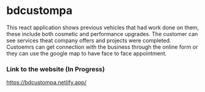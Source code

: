 # bdcustompa

This react application shows previous vehicles that had work done on them, these include both cosmetic and performance upgrades. The customer can see services theat company offers and projects were completed. Custoemrs can get connection with the business through the online form or they can use the google map to have face to face appointment.

### Link to the website (In Progress)
https://bdcustompa.netlify.app/
